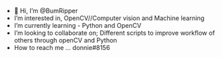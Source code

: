- 👋 Hi, I’m @BumRipper 
-  I’m interested in, OpenCV//Computer vision and Machine learning
-  I’m currently learning - Python and OpenCV
-  I’m looking to collaborate on; Different scripts to improve workflow of others through openCV and Python
-  How to reach me ... donnie#8156

<!---
BumRipper is a ✨ Bum ✨ 
--->
